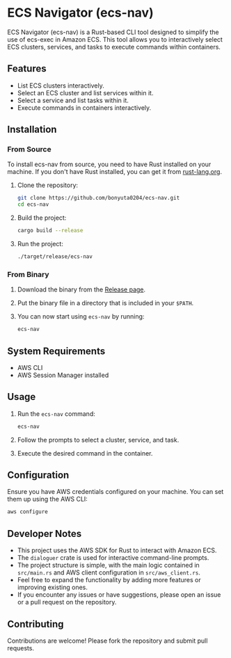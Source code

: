
# ECS Navigator (ecs-nav)

ECS Navigator (ecs-nav) is a Rust-based CLI tool designed to simplify the use of ecs-exec in Amazon ECS. This tool allows you to interactively select ECS clusters, services, and tasks to execute commands within containers.

## Features

- List ECS clusters interactively.
- Select an ECS cluster and list services within it.
- Select a service and list tasks within it.
- Execute commands in containers interactively.

## Installation

### From Source

To install ecs-nav from source, you need to have Rust installed on your machine. If you don't have Rust installed, you can get it from [rust-lang.org](https://www.rust-lang.org/).

1. Clone the repository:
   ```sh
   git clone https://github.com/bonyuta0204/ecs-nav.git
   cd ecs-nav
   ```

2. Build the project:
   ```sh
   cargo build --release
   ```

3. Run the project:
   ```sh
   ./target/release/ecs-nav
   ```

### From Binary

1. Download the binary from the [Release page](https://github.com/bonyuta0204/ecs-nav/releases).

2. Put the binary file in a directory that is included in your `$PATH`.

3. You can now start using `ecs-nav` by running:
   ```sh
   ecs-nav
   ```

## System Requirements

- AWS CLI
- AWS Session Manager installed

## Usage

1. Run the `ecs-nav` command:
   ```sh
   ecs-nav
   ```

2. Follow the prompts to select a cluster, service, and task.

3. Execute the desired command in the container.

## Configuration

Ensure you have AWS credentials configured on your machine. You can set them up using the AWS CLI:
```sh
aws configure
```

## Developer Notes

- This project uses the AWS SDK for Rust to interact with Amazon ECS.
- The `dialoguer` crate is used for interactive command-line prompts.
- The project structure is simple, with the main logic contained in `src/main.rs` and AWS client configuration in `src/aws_client.rs`.
- Feel free to expand the functionality by adding more features or improving existing ones.
- If you encounter any issues or have suggestions, please open an issue or a pull request on the repository.

## Contributing

Contributions are welcome! Please fork the repository and submit pull requests.
